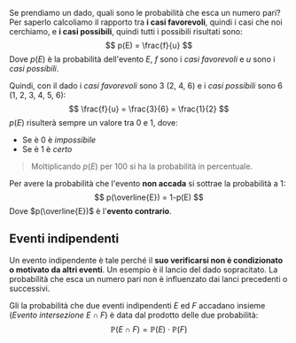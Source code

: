 Se prendiamo un dado, quali sono le probabilità che esca un numero pari?
Per saperlo calcoliamo il rapporto tra **i casi favorevoli**, quindi i casi che noi cerchiamo, e **i casi possibili**, quindi tutti i possibili risultati sono:
$$
p(E) = \frac{f}{u}
$$
Dove $p(E)$ è la probabilità dell'evento $E$, $f$ sono i *casi favorevoli* e $u$ sono i *casi possibili*.

Quindi, con il dado i *casi favorevoli* sono 3 (2, 4, 6) e i *casi possibili* sono 6 (1, 2, 3, 4, 5, 6):
$$
\frac{f}{u} =
\frac{3}{6} =
\frac{1}{2}
$$
$p(E)$ risulterà sempre un valore tra 0 e 1, dove:
- Se è 0 è *impossibile*
- Se è 1 è *certo*
  
> Moltiplicando $p(E)$ per 100 si ha la probabilità in percentuale.

Per avere la probabilità che l'evento **non accada** si sottrae la probabilità a $1$:
$$
p(\overline{E}) = 1-p(E)
$$
Dove $p(\overline{E})$ è l'**evento contrario**.


## Eventi indipendenti
Un evento indipendente è tale perché il **suo verificarsi non è condizionato o motivato da altri eventi**.
Un esempio è il lancio del dado sopracitato. La probabilità che esca un numero pari non è influenzato dai lanci precedenti o successivi.

Gli la probabilità che due eventi indipendenti $E$ ed $F$ accadano insieme
(*Evento intersezione* $E \cap F$) è data dal prodotto delle due probabilità:
$$
\mathbb{P}(E \cap F) = \mathbb{P}(E) \cdot \mathbb{P}(F)
$$ 
